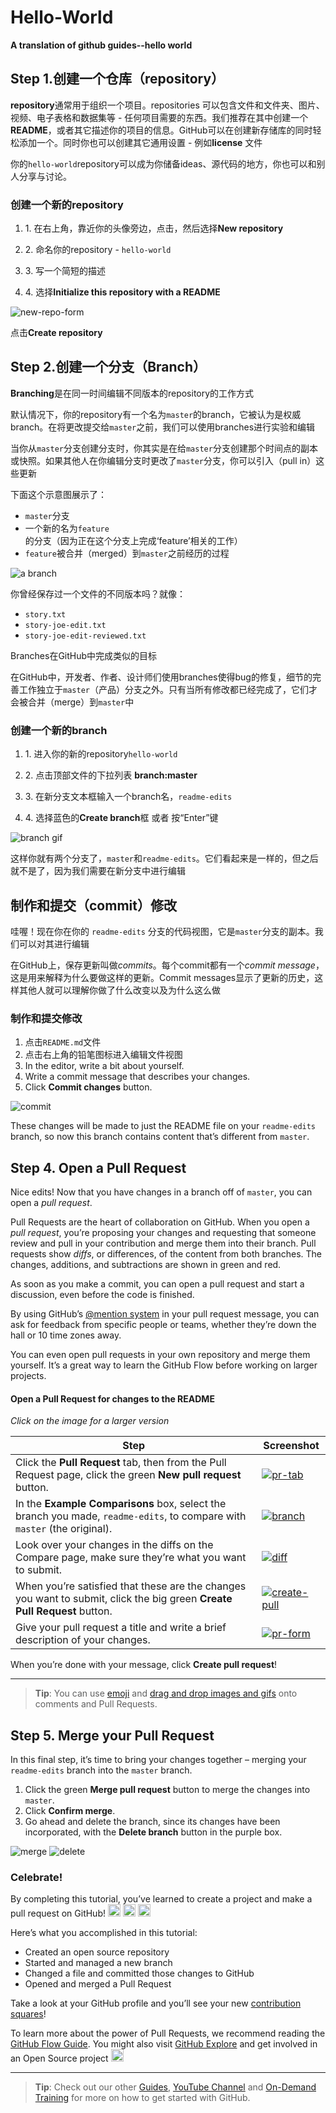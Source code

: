 # Hello-World

<p><strong>A translation of github guides--hello world</strong></p>

## Step 1.创建一个仓库（repository）

<p><strong>repository</strong>通常用于组织一个项目。repositories 可以包含文件和文件夹、图片、视频、电子表格和数据集等 - 任何项目需要的东西。我们推荐在其中创建一个<strong>README</strong>，或者其它描述你的项目的信息。GitHub可以在创建新存储库的同时轻松添加一个。同时你也可以创建其它通用设置 - 例如<strong>license</strong> 文件</p>

<p>你的<code class="highlighter-rouge">hello-world</code>repository可以成为你储备ideas、源代码的地方，你也可以和别人分享与讨论。</p>
  
### 创建一个新的repository

<ol>
  <li>1. 在右上角，靠近你的头像旁边，点击<span class="octicon octicon-plus"></span>，然后选择<strong>New repository</strong></p></li>
  <li>2. 命名你的repository - <code class="highlighter-rouge">hello-world</code></p></li>
  <li>3. 写一个简短的描述</p></li>
  <li>4. 选择<strong>Initialize this repository with a README</strong></p></li>
</ol>

<p><img src="https://github.com/cin619/Github-guides-Hello-World/blob/master/images/create-new-repo.png" alt="new-repo-form"></p>

<p>点击<strong>Create repository</strong></p>
  
## Step 2.创建一个分支（Branch）

<p><strong>Branching</strong>是在同一时间编辑不同版本的repository的工作方式</p>

<p>默认情况下，你的repository有一个名为<code class="highlighter-rouge">master</code>的branch，它被认为是权威branch。在将更改提交给<code class="highlighter-rouge">master</code>之前，我们可以使用branches进行实验和编辑</p>

<p>当你从<code class="highlighter-rouge">master</code>分支创建分支时，你其实是在给<code class="highlighter-rouge">master</code>分支创建那个时间点的副本或快照。如果其他人在你编辑分支时更改了<code class="highlighter-rouge">master</code>分支，你可以引入（pull in）这些更新</p>

<p>下面这个示意图展示了：</p>

<ul>
  <li><code class="highlighter-rouge">master</code>分支</li>
  <li>一个新的名为<code class="highlighter-rouge">feature</code>的分支（因为正在这个分支上完成‘feature’相关的工作）</li>
  <li><code class="highlighter-rouge">feature</code>被合并（merged）到<code class="highlighter-rouge">master</code>之前经历的过程</li>
</ul>

<p><img src="https://github.com/cin619/Github-guides-Hello-World/blob/master/images/branching.png" alt="a branch"></p>

<p>你曾经保存过一个文件的不同版本吗？就像：</p>

<ul>
  <li><code class="highlighter-rouge">story.txt</code></li>
  <li><code class="highlighter-rouge">story-joe-edit.txt</code></li>
  <li><code class="highlighter-rouge">story-joe-edit-reviewed.txt</code></li>
</ul>

<p>Branches在GitHub中完成类似的目标</p>

<p>在GitHub中，开发者、作者、设计师们使用branches使得bug的修复，细节的完善工作独立于<code class="highlighter-rouge">master</code>（产品）分支之外。只有当所有修改都已经完成了，它们才会被合并（merge）到<code class="highlighter-rouge">master</code>中</p>

### 创建一个新的branch

<ol>
  <li>1. 进入你的新的repository<code class="highlighter-rouge">hello-world</code></p></li>
  <li>2. 点击顶部文件的下拉列表 <strong>branch:master</strong></p></li>
  <li>3. 在新分支文本框输入一个branch名，<code class="highlighter-rouge">readme-edits</code></p></li>
  <li>4. 选择蓝色的<strong>Create branch</strong>框 或者 按“Enter”键</p></li>
</ol>

<p><img src="https://github.com/cin619/Github-guides-Hello-World/blob/master/images/readme-edits.gif" alt="branch gif"></p>

<p>这样你就有两个分支了，<code class="highlighter-rouge">master</code>和<code class="highlighter-rouge">readme-edits</code>。它们看起来是一样的，但之后就不是了，因为我们需要在新分支中进行编辑</p>

## 制作和提交（commit）修改

<p>哇喔！现在你在你的 <code class="highlighter-rouge">readme-edits</code> 分支的代码视图，它是<code class="highlighter-rouge">master</code>分支的副本。我们可以对其进行编辑</p>

<p>在GitHub上，保存更新叫做<em>commits</em>。每个commit都有一个<em>commit message</em>，这是用来解释为什么要做这样的更新。Commit messages显示了更新的历史，这样其他人就可以理解你做了什么改变以及为什么这么做</p>

### 制作和提交修改

<ol>
  <li>点击<code class="highlighter-rouge">README.md</code>文件</li>
  <li>点击<span class="octicon octicon-pencil"></span>右上角的铅笔图标进入编辑文件视图</li>
  <li>In the editor, write a bit about yourself.</li>
  <li>Write a commit message that describes your changes.</li>
  <li>Click <strong>Commit changes</strong> button.</li>
</ol>

<p><img src="/activities/hello-world/commit.png" alt="commit"></p>

<p>These changes will be made to just the README file on your <code class="highlighter-rouge">readme-edits</code> branch, so now this branch contains content that’s different from <code class="highlighter-rouge">master</code>.</p>

<p><a id="pr" title="Open a Pull Request" class="toc-item"></a></p>

<h2>Step 4. Open a Pull Request</h2>

<p>Nice edits! Now that you have changes in a branch off of <code class="highlighter-rouge">master</code>, you can open a <em>pull request</em>.</p>

<p>Pull Requests are the heart of collaboration on GitHub. When you open a <em>pull request</em>, you’re proposing your changes and requesting that someone review and pull in your contribution and merge them into their branch. Pull requests show <em>diffs</em>, or differences, of the content from both branches. The changes, additions, and subtractions are shown in green and red.</p>

<p>As soon as you make a commit, you can open a pull request and start a discussion, even before the code is finished.</p>

<p>By using GitHub’s <a href="https://help.github.com/articles/about-writing-and-formatting-on-github/#text-formatting-toolbar">@mention system</a> in your pull request message, you can ask for feedback from specific people or teams, whether they’re down the hall or 10 time zones away.</p>

<p>You can even open pull requests in your own repository and merge them yourself. It’s a great way to learn the GitHub Flow before working on larger projects.</p>

<h4>Open a Pull Request for changes to the README</h4>

<p><em>Click on the image for a larger version</em></p>

<table>
  <thead>
    <tr>
      <th>Step</th>
      <th>Screenshot</th>
    </tr>
  </thead>
  <tbody>
    <tr>
      <td>Click the <span class="octicon octicon-git-pull-request"></span> <strong>Pull Request</strong> tab, then from the Pull Request page, click the green <strong>New pull request</strong> button.</td>
      <td><a href="pr-tab.gif"><img src="/activities/hello-world/pr-tab.gif" alt="pr-tab"></a></td>
    </tr>
    <tr>
      <td>In the <strong>Example Comparisons</strong> box, select the branch you made, <code class="highlighter-rouge">readme-edits</code>, to compare with <code class="highlighter-rouge">master</code> (the original).</td>
      <td><a href="pick-branch.png"><img src="/activities/hello-world/pick-branch.png" alt="branch"></a></td>
    </tr>
    <tr>
      <td>Look over your changes in the diffs on the Compare page, make sure they’re what you want to submit.</td>
      <td><a href="diff.png"><img src="/activities/hello-world/diff.png" alt="diff"></a></td>
    </tr>
    <tr>
      <td>When you’re satisfied that these are the changes you want to submit, click the big green <strong>Create Pull Request</strong> button.</td>
      <td><a href="create-pr.png"><img src="/activities/hello-world/create-pr.png" alt="create-pull"></a></td>
    </tr>
    <tr>
      <td>Give your pull request a title and write a brief description of your changes.</td>
      <td><a href="pr-form.png"><img src="/activities/hello-world/pr-form.png" alt="pr-form"></a></td>
    </tr>
  </tbody>
</table>

<p>When you’re done with your message, click <strong>Create pull request</strong>!</p>

<hr>

<blockquote>
  <p><strong>Tip</strong>: You can use <a href="https://help.github.com/articles/basic-writing-and-formatting-syntax/#using-emoji">emoji</a> and <a href="https://help.github.com/articles/file-attachments-on-issues-and-pull-requests/">drag and drop images and gifs</a> onto comments and Pull Requests.</p>
</blockquote>

<p><a id="merge" title="Merge Pull Request" class="toc-item"></a></p>

<h2>Step 5. Merge your Pull Request</h2>

<p>In this final step, it’s time to bring your changes together – merging your <code class="highlighter-rouge">readme-edits</code> branch into the <code class="highlighter-rouge">master</code> branch.</p>

<ol>
  <li>Click the green <strong>Merge pull request</strong> button to merge the changes into <code class="highlighter-rouge">master</code>.</li>
  <li>Click <strong>Confirm merge</strong>.</li>
  <li>Go ahead and delete the branch, since its changes have been incorporated, with the <strong>Delete branch</strong> button in the purple box.</li>
</ol>

<p><img src="/activities/hello-world/merge-button.png" alt="merge">
<img src="/activities/hello-world/delete-button.png" alt="delete"></p>

<h3>Celebrate!</h3>

<p>By completing this tutorial, you’ve learned to create a project and make a pull request on GitHub! <img class="emoji" title=":tada:" alt=":tada:" src="https://assets-cdn.github.com/images/icons/emoji/unicode/1f389.png" height="20" width="20"> <img class="emoji" title=":octocat:" alt=":octocat:" src="https://assets-cdn.github.com/images/icons/emoji/octocat.png" height="20" width="20"> <img class="emoji" title=":zap:" alt=":zap:" src="https://assets-cdn.github.com/images/icons/emoji/unicode/26a1.png" height="20" width="20"></p>

<p>Here’s what you accomplished in this tutorial:</p>

<ul>
  <li>Created an open source repository</li>
  <li>Started and managed a new branch</li>
  <li>Changed a file and committed those changes to GitHub</li>
  <li>Opened and merged a Pull Request</li>
</ul>

<p>Take a look at your GitHub profile and you’ll see your new <a href="https://help.github.com/articles/viewing-contributions">contribution squares</a>!</p>

<p>To learn more about the power of Pull Requests, we recommend reading the <a href="http://guides.github.com/overviews/flow/">GitHub Flow Guide</a>. You might also visit <a href="http://github.com/explore">GitHub Explore</a> and get involved in an Open Source project <img class="emoji" title=":octocat:" alt=":octocat:" src="https://assets-cdn.github.com/images/icons/emoji/octocat.png" height="20" width="20"></p>

<hr>

<blockquote>
  <p><strong>Tip</strong>: Check out our other <a href="http://guides.github.com">Guides</a>, <a href="http://youtube.com/githubguides">YouTube Channel</a> and <a href="https://services.github.com/on-demand/">On-Demand Training</a> for more on how to get started with GitHub.</p>
</blockquote>









